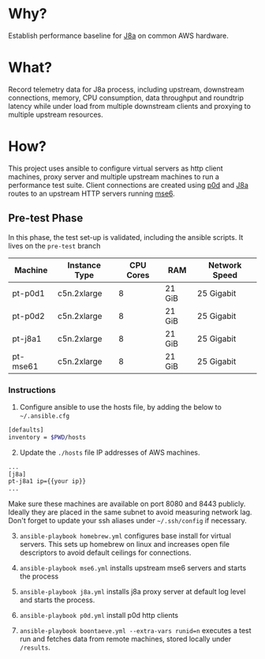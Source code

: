 # Why?
Establish performance baseline for [J8a](https://github.com/simonmittag/j8a) on common AWS hardware.

# What?
Record telemetry data for J8a process, including upstream, downstream
connections, memory, CPU consumption, data throughput and roundtrip latency
while under load from multiple downstream clients and proxying to multiple
upstream resources.

# How?
This project uses ansible to configure virtual servers as http client machines,
proxy server and multiple upstream machines to run a performance test suite.
Client connections are created using [p0d](https://github.com/simonmittag/p0d)
and [J8a](https://github.com/simonmittag/j8a) routes to an upstream HTTP servers
running [mse6](https://github.com/simonmittag/mse6).

## Pre-test Phase
In this phase, the test set-up is validated, including the ansible scripts. It
lives on the `pre-test` branch

| Machine | Instance Type | CPU Cores | RAM | Network Speed |
|-|-|-|-|-|
| pt-p0d1  | c5n.2xlarge | 8 | 21 GiB | 25 Gigabit |
| pt-p0d2  | c5n.2xlarge | 8 | 21 GiB | 25 Gigabit |
| pt-j8a1  | c5n.2xlarge | 8 | 21 GiB | 25 Gigabit |
| pt-mse61 | c5n.2xlarge | 8 | 21 GiB | 25 Gigabit |

### Instructions

1. Configure ansible to use the hosts file, by adding the below to `~/.ansible.cfg`
```bash
[defaults]
inventory = $PWD/hosts
```
2. Update the `./hosts` file IP addresses of AWS machines.
```bash
...
[j8a]
pt-j8a1 ip={{your ip}}
...
```
Make sure these machines are available on port 8080 and 8443 publicly.
Ideally they are placed in the same subnet to avoid measuring network lag. Don't
forget to update your ssh aliases under `~/.ssh/config` if necessary.

3. `ansible-playbook homebrew.yml` configures base install for virtual servers.
This sets up homebrew on linux and increases open file descriptors to avoid default
ceilings for connections.

4. `ansible-playbook mse6.yml` installs upstream mse6 servers and starts the
process

5. `ansible-playbook j8a.yml` installs j8a proxy server at default log level and
starts the process.

6. `ansible-playbook p0d.yml` install p0d http clients

7. `ansible-playbook boontaeve.yml --extra-vars runid=n` executes a test run and
fetches data from remote machines, stored locally under `/results`.
